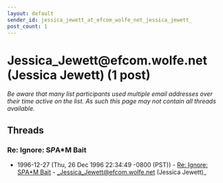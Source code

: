 ```yaml
---
layout: default
sender_id: jessica_jewett_at_efcom_wolfe_net_jessica_jewett_
post_count: 1
---
```


# Jessica_Jewett<span>@</span>efcom.wolfe.net (Jessica Jewett) (1 post)

_Be aware that many list participants used multiple email addresses over their time active on the list. As such this page may not contain all threads available._

## Threads

### Re: Ignore: S*P*A*M Bait
+ 1996-12-27 (Thu, 26 Dec 1996 22:34:49 -0800 (PST)) - [Re: Ignore: S*P*A*M Bait](/archive/1996/12/b623a4acf5125bc08ab6da3c73ed3ff5aa1cc1ecb0b518cef86335fd2ab33217) - _Jessica_Jewett@efcom.wolfe.net (Jessica Jewett)_

